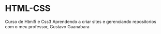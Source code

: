 # HTML-CSS
 Curso de Html5 e Css3
Aprendendo a criar sites e gerenciando repositorios com o meu professor, Gustavo Guanabara

